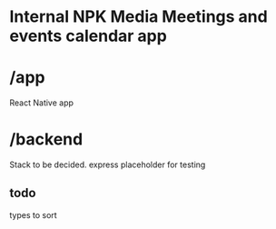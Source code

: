 # Internal NPK Media Meetings and events calendar app

# /app 

React Native app

# /backend

Stack to be decided. express placeholder for testing


## todo

types to sort